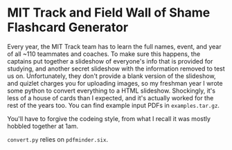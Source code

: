# MIT Track and Field Wall of Shame Flashcard Generator
Every year, the MIT Track team has to learn the full names, event, and year of all ~110 teammates and coaches. To make sure this happens, the captains put together a slideshow of everyone's info that is provided for studying, and another secret slideshow with the information removed to test us on. Unfortunately, they don't provide a blank version of the slideshow, and quizlet charges you for uploading images, so my freshman year I wrote some python to convert everything to a HTML slideshow. Shockingly, it's less of a house of cards than I expected, and it's actually worked for the rest of the years too. You can find example input PDFs in `examples.tar.gz`.

You'll have to forgive the codeing style, from what I recall it was mostly hobbled together at 1am.

`convert.py` relies on `pdfminder.six`.
